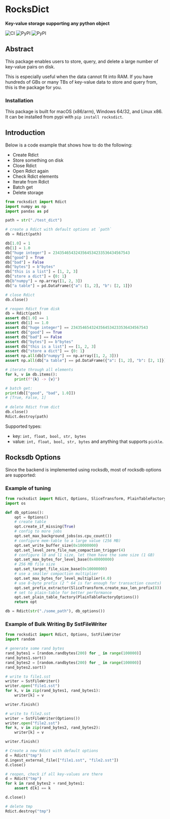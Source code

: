 # RocksDict

**Key-value storage supporting any python object**

![CI](https://github.com/Congyuwang/RocksDict/actions/workflows/CI.yml/badge.svg)
![PyPI](https://img.shields.io/pypi/dm/rocksdict)
![PyPI](https://img.shields.io/pypi/wheel/rocksdict)

## Abstract

This package enables users to store, query, and delete
a large number of key-value pairs on disk.

This is especially useful when the data cannot fit into RAM.
If you have hundreds of GBs or many TBs of key-value data to store
and query from, this is the package for you.

### Installation

This package is built for macOS (x86/arm), Windows 64/32, and Linux x86.
It can be installed from pypi with `pip install rocksdict`.

## Introduction

Below is a code example that shows how to do the following:

- Create Rdict
- Store something on disk
- Close Rdict
- Open Rdict again
- Check Rdict elements
- Iterate from Rdict
- Batch get
- Delete storage

```python
from rocksdict import Rdict
import numpy as np
import pandas as pd

path = str("./test_dict")

# create a Rdict with default options at `path`
db = Rdict(path)

db[1.0] = 1
db[1] = 1.0
db["huge integer"] = 2343546543243564534233536434567543
db["good"] = True
db["bad"] = False
db["bytes"] = b"bytes"
db["this is a list"] = [1, 2, 3]
db["store a dict"] = {0: 1}
db[b"numpy"] = np.array([1, 2, 3])
db["a table"] = pd.DataFrame({"a": [1, 2], "b": [2, 1]})

# close Rdict
db.close()

# reopen Rdict from disk
db = Rdict(path)
assert db[1.0] == 1
assert db[1] == 1.0
assert db["huge integer"] == 2343546543243564534233536434567543
assert db["good"] == True
assert db["bad"] == False
assert db["bytes"] == b"bytes"
assert db["this is a list"] == [1, 2, 3]
assert db["store a dict"] == {0: 1}
assert np.all(db[b"numpy"] == np.array([1, 2, 3]))
assert np.all(db["a table"] == pd.DataFrame({"a": [1, 2], "b": [2, 1]}))

# iterate through all elements
for k, v in db.items():
    print(f"{k} -> {v}")

# batch get:
print(db[["good", "bad", 1.0]])
# [True, False, 1]
 
# delete Rdict from dict
db.close()
Rdict.destroy(path)
```

Supported types:

- key: `int, float, bool, str, bytes`
- value: `int, float, bool, str, bytes` and anything that
    supports `pickle`.

## Rocksdb Options

Since the backend is implemented using rocksdb,
most of rocksdb options are supported:

### Example of tuning

```python
from rocksdict import Rdict, Options, SliceTransform, PlainTableFactoryOptions
import os

def db_options():
    opt = Options()
    # create table
    opt.create_if_missing(True)
    # config to more jobs
    opt.set_max_background_jobs(os.cpu_count())
    # configure mem-table to a large value (256 MB)
    opt.set_write_buffer_size(0x10000000)
    opt.set_level_zero_file_num_compaction_trigger(4)
    # configure l0 and l1 size, let them have the same size (1 GB)
    opt.set_max_bytes_for_level_base(0x40000000)
    # 256 MB file size
    opt.set_target_file_size_base(0x10000000)
    # use a smaller compaction multiplier
    opt.set_max_bytes_for_level_multiplier(4.0)
    # use 8-byte prefix (2 ^ 64 is far enough for transaction counts)
    opt.set_prefix_extractor(SliceTransform.create_max_len_prefix(8))
    # set to plain-table for better performance
    opt.set_plain_table_factory(PlainTableFactoryOptions())
    return opt

db = Rdict(str("./some_path"), db_options())
```

### Example of Bulk Writing By SstFileWriter

```python
from rocksdict import Rdict, Options, SstFileWriter
import random

# generate some rand bytes
rand_bytes1 = [random.randbytes(200) for _ in range(100000)]
rand_bytes1.sort()
rand_bytes2 = [random.randbytes(200) for _ in range(100000)]
rand_bytes2.sort()

# write to file1.sst
writer = SstFileWriter()
writer.open("file1.sst")
for k, v in zip(rand_bytes1, rand_bytes1):
    writer[k] = v

writer.finish()

# write to file2.sst
writer = SstFileWriter(Options())
writer.open("file2.sst")
for k, v in zip(rand_bytes2, rand_bytes2):
    writer[k] = v

writer.finish()

# Create a new Rdict with default options
d = Rdict("tmp")
d.ingest_external_file(["file1.sst", "file2.sst"])
d.close()

# reopen, check if all key-values are there
d = Rdict("tmp")
for k in rand_bytes2 + rand_bytes1:
    assert d[k] == k

d.close()

# delete tmp
Rdict.destroy("tmp")
```
